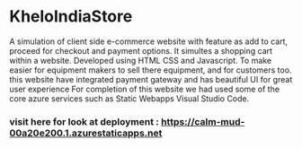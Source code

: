 # KheloIndiaStore

 A simulation of client side e-commerce website with feature as add to cart, proceed for checkout and payment options. It simultes a shopping cart within a website. Developed using HTML CSS and Javascript. To make easier for equipment makers to sell there equipment, and for customers too. this website have integrated payment gateway and has beautiful UI for great user experience For completion of this website we had used some of the core azure services such as Static Webapps Visual Studio Code.

### visit here for look at deployment : https://calm-mud-00a20e200.1.azurestaticapps.net

